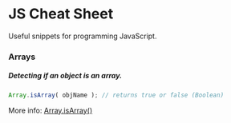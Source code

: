 # JS Cheat Sheet
Useful snippets for programming JavaScript.

### Arrays

##### Detecting if an object is an array.
```javascript
Array.isArray( objName ); // returns true or false (Boolean)
```
More info: [Array.isArray()](https://developer.mozilla.org/en-US/docs/Web/JavaScript/Reference/Global_Objects/Array/isArray)
